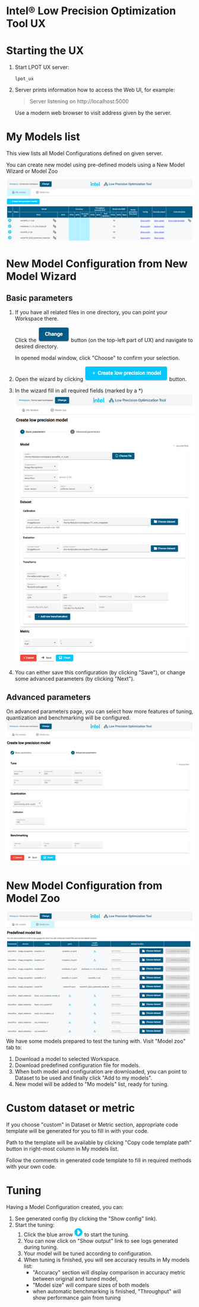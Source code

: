 Intel® Low Precision Optimization Tool UX
=========================================

# Starting the UX
1. Start LPOT UX server:
   ```shell
   lpot_ux
   ```
1. Server prints information how to access the Web UI, for example:
   > Server listening on http://localhost:5000

   Use a modern web browser to visit address given by the server.


# My Models list
This view lists all Model Configurations defined on given server. 

You can create new model using pre-defined models using a New Model Wizard or Model Zoo

![My models list](imgs/ux/my_models.png "My models list")

# New Model Configuration from New Model Wizard
## Basic parameters
1. If you have all related files in one directory, you can point your Workspace there.
   
   Click the ![Change Current Workspace Button](imgs/ux/workspace_change.png "Change")
   button (on the top-left part of UX) and navigate to desired directory.
   
   In opened modal window, click "Choose" to confirm your selection.
1. Open the wizard by clicking ![Create low precision model button image](imgs/ux/model_create_new.png "Create low precision model") button.
1. In the wizard fill in all required fields (marked by a *)
   ![Basic parameters wizard](imgs/ux/wizard_basic.png "Basic parameters")
1. You can either save this configuration (by clicking "Save"), or change some advanced parameters (by clicking "Next").

## Advanced parameters
On advanced parameters page, you can select how more features of tuning, quantization and benchmarking will be configured.
   ![Advanced parameters wizard](imgs/ux/wizard_advanced.png "Advanced parameters")

# New Model Configuration from Model Zoo
![Model Zoo](imgs/ux/model_zoo.png "Model Zoo")
We have some models prepared to test the tuning with. Visit "Model zoo" tab to:
1. Download a model to selected Workspace.
1. Download predefined configuration file for models.
1. When both model and configuration are downloaded, you can point to Dataset to be used and finally click "Add to my models".
1. New model will be added to "Mo models" list, ready for tuning.

# Custom dataset or metric
If you choose "custom" in Dataset or Metric section, appropriate code template will be generated for you to fill in with your code.

Path to the template will be available by clicking "Copy code template path" button in right-most column in My models list.

Follow the comments in generated code template to fill in required methods with your own code.

# Tuning
Having a Model Configuration created, you can:
1. See generated config (by clicking the "Show config" link).
1. Start the tuning:
   1. Click the blue arrow ![Start Tuning button](imgs/ux/tuning_start.png "Start tuning") to start the tuning.
   1. You can now click on "Show output" link to see logs generated during tuning.
   1. Your model will be tuned according to configuration.
   1. When tuning is finished, you will see accuracy results in My models list:
      - "Accuracy" section will display comparison in accuracy metric between original and tuned model,
      - "Model size" will compare sizes of both models
      - when automatic benchmarking is finished, "Throughput" will show performance gain from tuning 
  